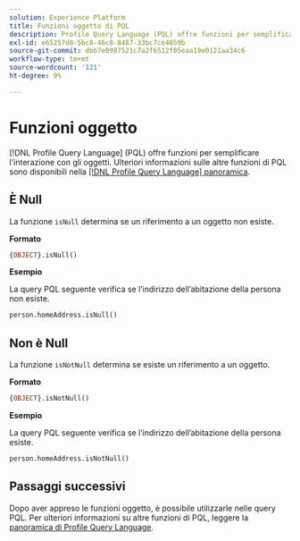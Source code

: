 ```yaml
---
solution: Experience Platform
title: Funzioni oggetto di PQL
description: Profile Query Language (PQL) offre funzioni per semplificare l’interazione con gli oggetti.
exl-id: e65257d8-5bc8-46c8-8487-33bc7ce4059b
source-git-commit: dbb7e0987521c7a2f6512f05eaa19e0121aa34c6
workflow-type: tm+mt
source-wordcount: '121'
ht-degree: 9%

---
```


# Funzioni oggetto

[!DNL Profile Query Language] (PQL) offre funzioni per semplificare l&#39;interazione con gli oggetti. Ulteriori informazioni sulle altre funzioni di PQL sono disponibili nella [[!DNL Profile Query Language] panoramica](./overview.md).

## È Null

La funzione `isNull` determina se un riferimento a un oggetto non esiste.

**Formato**

```sql
{OBJECT}.isNull()
```

**Esempio**

La query PQL seguente verifica se l’indirizzo dell’abitazione della persona non esiste.

```sql
person.homeAddress.isNull()
```

## Non è Null

La funzione `isNotNull` determina se esiste un riferimento a un oggetto.

**Formato**

```sql
{OBJECT}.isNotNull()
```

**Esempio**

La query PQL seguente verifica se l’indirizzo dell’abitazione della persona esiste.

```sql
person.homeAddress.isNotNull()
```

## Passaggi successivi

Dopo aver appreso le funzioni oggetto, è possibile utilizzarle nelle query PQL. Per ulteriori informazioni su altre funzioni di PQL, leggere la [panoramica di Profile Query Language](./overview.md).
